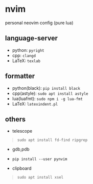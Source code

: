 # nvim

personal neovim config (pure lua)

## language-server

* python: `pyright`
* cpp: `clangd`
* LaTeX: `texlab`

## formatter

* python(black): `pip install black`
* cpp(astyle): `sudo apt install astyle`
* lua(luafmt): `sudo npm i -g lua-fmt`
* LaTeX: `latexindent.pl`

## others

* telescope
> `sudo apt install fd-find ripgrep`

* gdb,pdb

* `pip install --user pynvim`

* clipboard
> `sudo apt install xsel`
